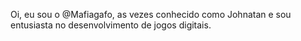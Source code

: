 Oi, eu sou o @Mafiagafo, as vezes conhecido como Johnatan e sou entusiasta no desenvolvimento de jogos digitais.
